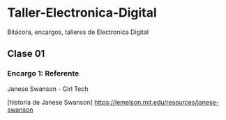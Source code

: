 # Taller-Electronica-Digital
Bitácora, encargos, talleres de Electronica Digital 


## Clase 01
### Encargo 1: Referente

Janese Swanson - Girl Tech

[historia de Janese Swanson] <https://lemelson.mit.edu/resources/janese-swanson>

